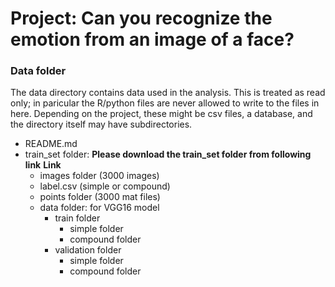# Project: Can you recognize the emotion from an image of a face?

### Data folder

The data directory contains data used in the analysis. This is treated as read only; in paricular the R/python files are never allowed to write to the files in here. Depending on the project, these might be csv files, a database, and the directory itself may have subdirectories.
- README.md
- train_set folder:
**Please download the train_set folder from following link**
**Link**
	- images folder (3000 images)
	- label.csv (simple or compound)
	- points folder (3000 mat files)
	- data folder: for VGG16 model
		- train folder
			- simple folder
			- compound folder
		- validation folder
			- simple folder
			- compound folder
